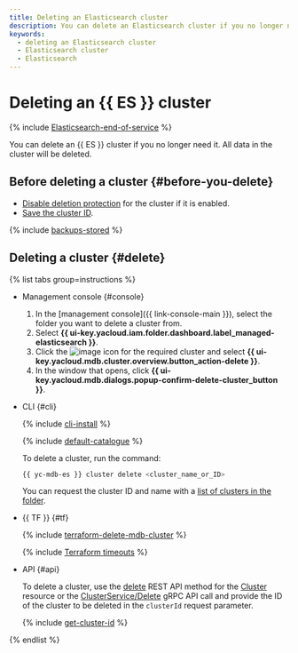 ```yaml
---
title: Deleting an Elasticsearch cluster
description: You can delete an Elasticsearch cluster if you no longer need it. All data in the cluster will be deleted. In the management console, select the folder you want to delete a cluster from.
keywords:
  - deleting an Elasticsearch cluster
  - Elasticsearch cluster
  - Elasticsearch
---
```


# Deleting an {{ ES }} cluster

{% include [Elasticsearch-end-of-service](../../_includes/mdb/mes/note-end-of-service.md) %}

You can delete an {{ ES }} cluster if you no longer need it. All data in the cluster will be deleted.

## Before deleting a cluster {#before-you-delete}

* [Disable deletion protection](cluster-update.md#change-additional-settings) for the cluster if it is enabled.
* [Save the cluster ID](cluster-list.md#list-clusters).

{% include [backups-stored](../../_includes/mdb/backups-stored.md) %}

## Deleting a cluster {#delete}

{% list tabs group=instructions %}

- Management console {#console}

   1. In the [management console]({{ link-console-main }}), select the folder you want to delete a cluster from.
   1. Select **{{ ui-key.yacloud.iam.folder.dashboard.label_managed-elasticsearch }}**.
   1. Click the ![image](../../_assets/console-icons/ellipsis.svg) icon for the required cluster and select **{{ ui-key.yacloud.mdb.cluster.overview.button_action-delete }}**.
   1. In the window that opens, click **{{ ui-key.yacloud.mdb.dialogs.popup-confirm-delete-cluster_button }}**.

- CLI {#cli}

   {% include [cli-install](../../_includes/cli-install.md) %}

   {% include [default-catalogue](../../_includes/default-catalogue.md) %}

   To delete a cluster, run the command:

   ```bash
   {{ yc-mdb-es }} cluster delete <cluster_name_or_ID>
   ```

   You can request the cluster ID and name with a [list of clusters in the folder](cluster-list.md#list-clusters).

- {{ TF }} {#tf}

   {% include [terraform-delete-mdb-cluster](../../_includes/mdb/terraform-delete-mdb-cluster.md) %}

   {% include [Terraform timeouts](../../_includes/mdb/mes/terraform/timeouts.md) %}

- API {#api}

   To delete a cluster, use the [delete](../api-ref/Cluster/delete.md) REST API method for the [Cluster](../api-ref/Cluster/index.md) resource or the [ClusterService/Delete](../api-ref/grpc/cluster_service.md#Delete) gRPC API call and provide the ID of the cluster to be deleted in the `clusterId` request parameter.

   {% include [get-cluster-id](../../_includes/managed-elasticsearch/get-cluster-id.md) %}

{% endlist %}